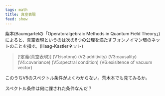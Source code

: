 ```yaml
---
tags: math
title: 真空表現
feed: show
---
```

紫本(Baumgartelの「Operatoralgebraic Methods in Quantum Field Theory」)によると、真空表現というのは次の6つの公理を満たすフォンノイマン環のネットのことを指す。(Haag-Kastlerネット)

>[!定義(真空表現)]
>(V1:isotony)
>(V2:additivity)
>(V3:causality)
>(V4:covariance)
>(V5:spectral condition)
>(V6:exisitence of vacuum vector)

このうちV5のスペクトル条件がよくわからない。荒木本でも見てみるか。

スペクトル条件は何に課された条件なんだ？
